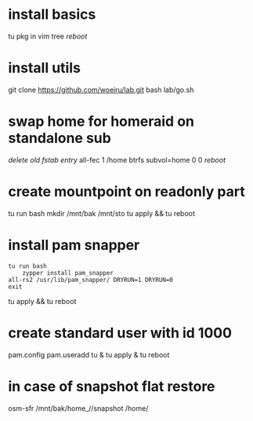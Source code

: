 # install basics
tu pkg in vim tree
*reboot*
# install utils
git clone https://github.com/woeiru/lab.git
bash lab/go.sh
# swap home for homeraid on standalone sub
*delete old fstab entry*
all-fec 1 /home btrfs subvol=home 0 0
*reboot*
# create mountpoint on readonly part
tu run bash
    mkdir /mnt/bak /mnt/sto
tu apply && tu reboot
# install pam snapper
    tu run bash
        zypper install pam_snapper
    all-rs2 /usr/lib/pam_snapper/ DRYRUN=1 DRYRUN=0
    exit
tu apply && tu reboot
# create standard user with id 1000
pam.config
pam.useradd <username> <usergroup>
tu & tu apply & tu reboot
# in case of snapshot flat restore
osm-sfr /mnt/bak/home_<username>/<sNr>/snapshot /home/<username>

